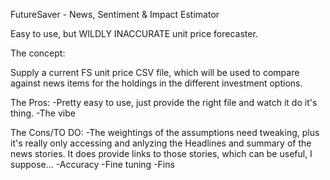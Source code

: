 FutureSaver - News, Sentiment & Impact Estimator

Easy to use, but WILDLY INACCURATE unit price forecaster.

The concept:

Supply a current FS unit price CSV file, which will be used to compare against news items for the holdings in the different investment options.

The Pros:
-Pretty easy to use, just provide the right file and watch it do it's thing.
-The vibe

The Cons/TO DO:
-The weightings of the assumptions need tweaking, plus it's really only accessing and anlyzing the Headlines and summary of the news stories.
It does provide links to those stories, which can be useful, I suppose...
-Accuracy
-Fine tuning
-Fins
